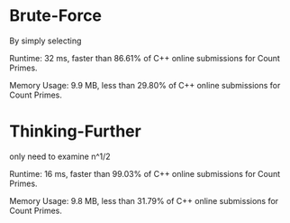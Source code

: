 # Brute-Force

By simply selecting

Runtime: 32 ms, faster than 86.61% of C++ online submissions for Count Primes.

Memory Usage: 9.9 MB, less than 29.80% of C++ online submissions for Count Primes.

# Thinking-Further

only need to examine n^1/2

Runtime: 16 ms, faster than 99.03% of C++ online submissions for Count Primes.

Memory Usage: 9.8 MB, less than 31.79% of C++ online submissions for Count Primes.